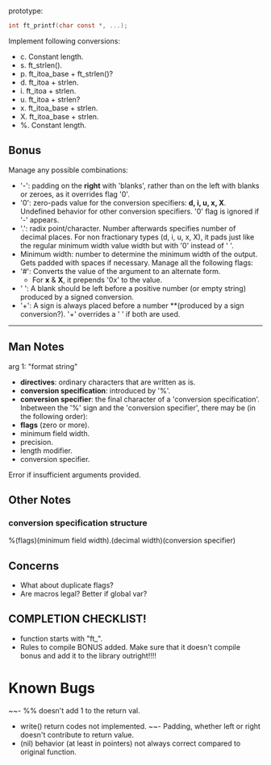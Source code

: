 prototype:
```c
int ft_printf(char const *, ...);
```

Implement following conversions:
- c. Constant length.
- s. ft_strlen().
- p. ft_itoa_base + ft_strlen()?
- d. ft_itoa + strlen.
- i. ft_itoa + strlen.
- u. ft_itoa + strlen?
- x. ft_itoa_base + strlen.
- X. ft_itoa_base + strlen.
- %. Constant length.

## Bonus
Manage any possible combinations:
- '-': padding on the **right** with 'blanks', rather than on the left with blanks or zeroes, as it overrides flag '0'.
- '0': zero-pads value for the conversion specifiers: **d, i, u, x, X**. Undefined behavior for other conversion specifiers. '0' flag is ignored if '-' appears.
- '.': radix point/character. Number afterwards specifies number of decimal places. For non fractionary types (d, i, u, x, X), it pads just like the regular minimum width value width but with '0' instead of ' '.
- Minimum width: number to determine the minimum width of the output. Gets padded with spaces if necessary.
Manage all the following flags:
- '\#': Converts the value of the argument to an alternate form.
	- For **x** & **X**, it prepends '0x' to the value.
- ' ': A blank should be left before a positive number (or empty string) produced by a signed conversion.
- '+': A sign is always placed before a number **(produced by a sign conversion?). '+' overrides a ' ' if both are used.
---

## Man Notes
arg 1: "format string"

- **directives**: ordinary characters that are written as is.
- **conversion specification**: introduced by '%'.
- **conversion specifier**: the final character of a 'conversion specification'.
Inbetween the '%' sign and the 'conversion specifier', there may be (in the following order):
- **flags** (zero or more).
- minimum field width.
- precision.
- length modifier.
- conversion specifier.

Error if insufficient arguments provided.

## Other Notes

### conversion specification structure
%(flags)(minimum field width).(decimal width)(conversion specifier)

## Concerns
- What about duplicate flags?
- Are macros legal? Better if global var?


## COMPLETION CHECKLIST!

- function starts with "ft_".
- Rules to compile BONUS added. Make sure that it doesn't compile bonus and add it to the library outright!!!!

# Known Bugs
~~- %\% doesn't add 1 to the return val.
- write() return codes not implemented.
~~- Padding, whether left or right doesn't contribute to return value.
- (nil) behavior (at least in pointers) not always correct compared to original function.